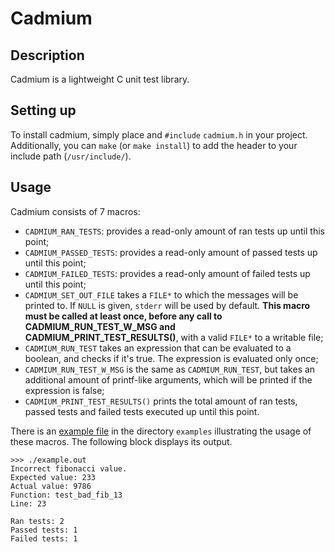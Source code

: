 # Cadmium

## Description
Cadmium is a lightweight C unit test library.

## Setting up
To install cadmium, simply place and `#include` `cadmium.h` in your project.
Additionally, you can `make` (or `make install`) to add the header to your include path (`/usr/include/`).

## Usage
Cadmium consists of 7 macros:
- `CADMIUM_RAN_TESTS`: provides a read-only amount of ran tests up until this point;
- `CADMIUM_PASSED_TESTS`: provides a read-only amount of passed tests up until this point;
- `CADMIUM_FAILED_TESTS`: provides a read-only amount of failed tests up until this point;
- `CADMIUM_SET_OUT_FILE` takes a `FILE*` to which the messages will be printed to. If `NULL` is given, `stderr` will be used by default. __This macro must be called at least once, before any call to CADMIUM_RUN_TEST_W_MSG and CADMIUM_PRINT_TEST_RESULTS()__, with a valid `FILE*` to a writable file;
- `CADMIUM_RUN_TEST` takes an expression that can be evaluated to a boolean, and checks if it's true. The expression is evaluated only once;
- `CADMIUM_RUN_TEST_W_MSG` is the same as `CADMIUM_RUN_TEST`, but takes an additional amount of printf-like arguments, which will be printed if the expression is false;
- `CADMIUM_PRINT_TEST_RESULTS()` prints the total amount of ran tests, passed tests and failed tests executed up until this point.

There is an [example file](https://github.com/Oracle-UM/Cadmium/blob/master/examples/example.c) in the directory `examples` illustrating the usage of these macros. The following block displays its output.
```
>>> ./example.out
Incorrect fibonacci value.
Expected value: 233
Actual value: 9786
Function: test_bad_fib_13
Line: 23

Ran tests: 2
Passed tests: 1
Failed tests: 1
```
